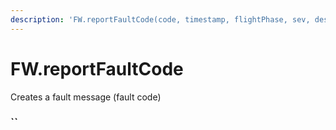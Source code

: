 ```yaml
---
description: 'FW.reportFaultCode(code, timestamp, flightPhase, sev, description)'
---
```


# FW.reportFaultCode

Creates a fault message \(fault code\)

###  ``

